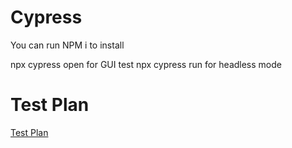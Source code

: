 # Cypress

You can run NPM i to install

npx cypress open for GUI test
npx cypress run for headless mode

# Test Plan

[Test Plan](TestPlan.md)

